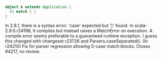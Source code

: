 ```scala
object A extends Application {
  42 match { } 
}
```

In 2.8.1, there is a syntax error: 'case' expected but '}' found.
In scala-2.9.0.r24198, it compiles but instead raises a MatchError on execution. A compile error seems preferable to a guaranteed runtime exception. I guess this changed with changeset r23726 and Parsers.caseSeparated(). 
(In r24210) Fix for parser regression allowing 0-case match blocks.
Closes #4217, no review.
